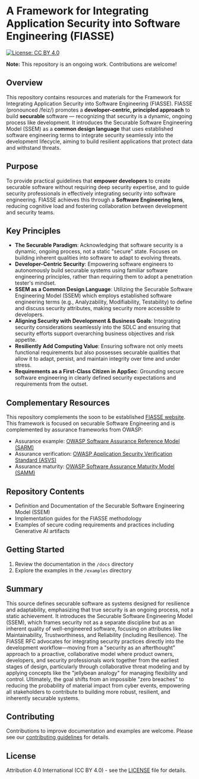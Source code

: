 # A Framework for Integrating Application Security into Software Engineering (FIASSE)

[![License: CC BY 4.0](https://img.shields.io/badge/License-CC%20BY%204.0-lightgrey.svg)](https://creativecommons.org/licenses/by/4.0/)

**Note:** This repository is an ongoing work. Contributions are welcome!

## Overview

This repository contains resources and materials for the Framework for Integrating Application Security into Software Engineering (FIASSE). FIASSE (pronounced /feiz/) promotes a **developer-centric, principled approach** to build **securable** software — recognizing that security is a dynamic, ongoing process like development. It introduces the Securable Software Engineering Model (SSEM) as a **common design language** that uses established software engineering terms to integrate security seamlessly into the development lifecycle, aiming to build resilient applications that protect data and withstand threats.

## Purpose

To provide practical guidelines that **empower developers** to create securable software without requiring deep security expertise, and to guide security professionals in effectively integrating security into software engineering. FIASSE achieves this through a **Software Engineering lens**, reducing cognitive load and fostering collaboration between development and security teams.

## Key Principles

- **The Securable Paradigm**: Acknowledging that software security is a dynamic, ongoing process, not a static "secure" state. Focuses on building inherent qualities into software to adapt to evolving threats.
- **Developer-Centric Security**: Empowering software engineers to autonomously build securable systems using familiar software engineering principles, rather than requiring them to adopt a penetration tester's mindset.
- **SSEM as a Common Design Language**: Utilizing the Securable Software Engineering Model (SSEM) which employs established software engineering terms (e.g., Analyzability, Modifiability, Testability) to define and discuss security attributes, making security more accessible to developers.
- **Aligning Security with Development & Business Goals**: Integrating security considerations seamlessly into the SDLC and ensuring that security efforts support overarching business objectives and risk appetite.
- **Resiliently Add Computing Value**: Ensuring software not only meets functional requirements but also possesses securable qualities that allow it to adapt, persist, and maintain integrity over time and under stress.
- **Requirements as a First-Class Citizen in AppSec**: Grounding secure software engineering in clearly defined security expectations and requirements from the outset.

## Complementary Resources

This repository complements the soon to be established [FIASSE website](https://fiasse.org).
This framework is focused on securable Software Engineering and is complemented by assurance frameworks from OWASP:

- Assurance example: [OWASP Software Assurance Reference Model (SARM)](https://owasp.org/www-project-software-assurance-reference-model/)
- Assurance verification: [OWASP Application Security Verification Standard (ASVS)](https://owasp.org/www-project-application-security-verification-standard/)
- Assurance maturity: [OWASP Software Assurance Maturity Model (SAMM)](https://owasp.org/www-project-software-assurance-maturity-model/)

## Repository Contents

- Definition and Documentation of the Securable Software Engineering Model (SSEM)
- Implementation guides for the FIASSE methodology
- Examples of secure coding requirements and practices including Generative AI artifacts

## Getting Started

1. Review the documentation in the `/docs` directory
2. Explore the examples in the `/examples` directory

## Summary

This source defines securable software as systems designed for resilience and adaptability, emphasizing that true security is an ongoing process, not a static achievement. It introduces the Securable Software Engineering Model (SSEM), which frames security not as a separate discipline but as an inherent quality of well-engineered software, focusing on attributes like Maintainability, Trustworthiness, and Reliability (including Resilience). The FIASSE RFC advocates for integrating security practices directly into the development workflow—moving from a "security as an afterthought" approach to a proactive, collaborative model where product owners, developers, and security professionals work together from the earliest stages of design, particularly through collaborative threat modeling and by applying concepts like the "jellybean analogy" for managing flexibility and control. Ultimately, the goal shifts from an impossible "zero breaches" to reducing the probability of material impact from cyber events, empowering all stakeholders to contribute to building more robust, resilient, and inherently securable systems.

## Contributing

Contributions to improve documentation and examples are welcome. Please see our [contributing guidelines](CONTRIBUTING.md) for details.

## License

Attribution 4.0 International (CC BY 4.0) - see the [LICENSE](licence.txt) file for details.
